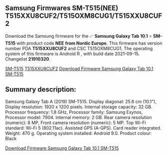 <h2>Samsung Firmwares SM-T515(NEE) T515XXU8CUF2/T515OXM8CUG1/T515XXU8CUF2</h2>
Download the Samsung firmware for the ✅ <strong>Samsung Galaxy Tab 10.1 </strong> ⭐ <strong>SM-T515</strong> with product code <strong>NEE</strong> <strong> from Nordic Europe</strong>. This firmware has version number PDA <strong>T515XXU8CUF2</strong> and CSC T515OXM8CUG1. The operating system of this firmware is Android R , with build date 2021-09-15. Changelist <strong>21910320</strong>.


[SM-T515](https://samfirm.shop/samsung/model/SM-T515)
[T515XXU8CUF2](https://samfirm.shop/samsung/pda/T515XXU8CUF2)
[Download Firmware Samsung Galaxy Tab 10.1 SM-T515](https://samfirm.shop/samsung/firmware/456698)
<h2>Summary description:</h2>
<p>Samsung Galaxy Tab A (2019) SM-T515. Display diagonal: 25.6 cm (10.1"), Display resolution: 1920 x 1200 pixels. Internal storage capacity: 32 GB. Processor frequency: 1.8 GHz, Processor family: Samsung Exynos, Processor model: 7904. Internal memory: 2 GB. Rear camera resolution (numeric): 8 MP, Front camera resolution (numeric): 5 MP. Top Wi-Fi standard: Wi-Fi 5 (802.11ac). Assisted GPS (A-GPS). Card reader integrated. Weight: 470 g. Operating system installed: Android 9.0. Product colour: Black</p>


[Download Firmware Samsung Galaxy Tab 10.1 SM-T515](https://samfirm.shop/samsung/firmware/456698)
